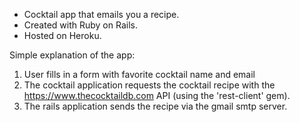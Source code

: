 - Cocktail app that emails you a recipe.
- Created with Ruby on Rails.
- Hosted on Heroku.

Simple explanation of the app:

1. User fills in a form with favorite cocktail name and email
2. The cocktail application requests the cocktail recipe with the https://www.thecocktaildb.com API (using the 'rest-client' gem).
3. The rails application sends the recipe via the gmail smtp server.


